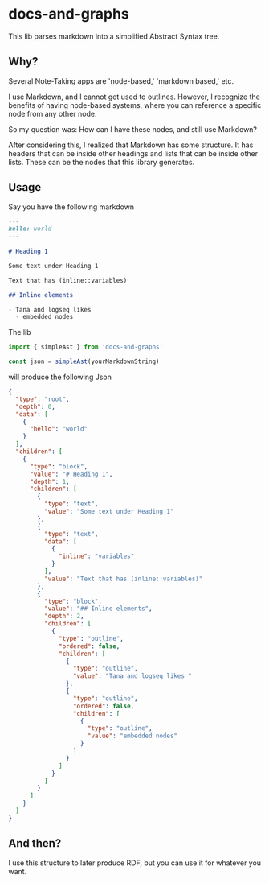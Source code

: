 # docs-and-graphs

This lib parses markdown into a simplified Abstract Syntax tree.

## Why?

Several Note-Taking apps are 'node-based,' 'markdown based,' etc.

I use Markdown, and I cannot get used to outlines. However, I recognize the benefits of having node-based systems, where you can reference a specific node from any other node.

So my question was:  How can I have these nodes, and still use Markdown?

After considering this, I realized that Markdown has some structure. It has headers that can be inside other headings and lists that can be inside other lists. These can be the nodes that this library generates.

## Usage

Say you have the following markdown

```markdown
---
hello: world
---
 
# Heading 1

Some text under Heading 1

Text that has (inline::variables)

## Inline elements

- Tana and logseq likes 
  - embedded nodes
```

The lib

```js
import { simpleAst } from 'docs-and-graphs'

const json = simpleAst(yourMarkdownString)
```

will produce the following Json

```json
{
  "type": "root",
  "depth": 0,
  "data": [
    {
      "hello": "world"
    }
  ],
  "children": [
    {
      "type": "block",
      "value": "# Heading 1",
      "depth": 1,
      "children": [
        {
          "type": "text",
          "value": "Some text under Heading 1"
        },
        {
          "type": "text",
          "data": [
            {
              "inline": "variables"
            }
          ],
          "value": "Text that has (inline::variables)"
        },
        {
          "type": "block",
          "value": "## Inline elements",
          "depth": 2,
          "children": [
            {
              "type": "outline",
              "ordered": false,
              "children": [
                {
                  "type": "outline",
                  "value": "Tana and logseq likes "
                },
                {
                  "type": "outline",
                  "ordered": false,
                  "children": [
                    {
                      "type": "outline",
                      "value": "embedded nodes"
                    }
                  ]
                }
              ]
            }
          ]
        }
      ]
    }
  ]
}

```

## And then?

I use this structure to later produce RDF, but you can use it for whatever you want.
